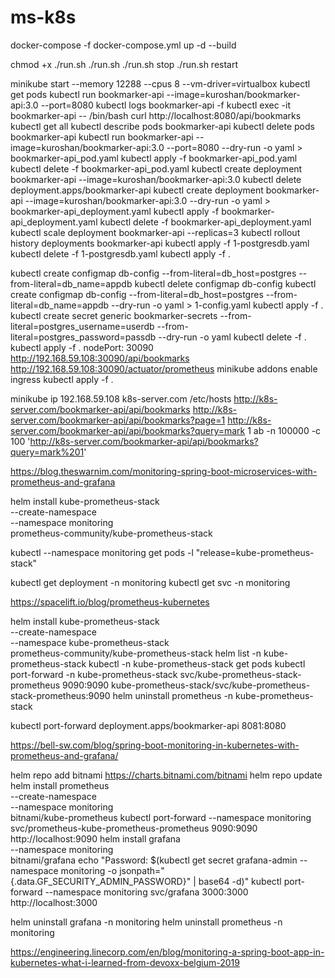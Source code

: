 # ms-k8s

docker-compose -f docker-compose.yml up -d --build

chmod +x ./run.sh
./run.sh
./run.sh stop
./run.sh restart

minikube start --memory 12288 --cpus 8 --vm-driver=virtualbox
kubectl get pods
kubectl run bookmarker-api --image=kuroshan/bookmarker-api:3.0 --port=8080
kubectl logs bookmarker-api -f
kubectl exec -it bookmarker-api -- /bin/bash
curl http://localhost:8080/api/bookmarks
kubectl get all
kubectl describe pods bookmarker-api
kubectl delete pods bookmarker-api
kubectl run bookmarker-api --image=kuroshan/bookmarker-api:3.0 --port=8080 --dry-run -o yaml > bookmarker-api_pod.yaml
kubectl apply -f bookmarker-api_pod.yaml
kubectl delete -f bookmarker-api_pod.yaml
kubectl create deployment bookmarker-api --image=kuroshan/bookmarker-api:3.0
kubectl delete deployment.apps/bookmarker-api
kubectl create deployment bookmarker-api --image=kuroshan/bookmarker-api:3.0 --dry-run -o yaml > bookmarker-api_deployment.yaml
kubectl apply -f bookmarker-api_deployment.yaml
kubectl delete -f bookmarker-api_deployment.yaml
kubectl scale deployment bookmarker-api --replicas=3
kubectl rollout history deployments bookmarker-api
kubectl apply -f 1-postgresdb.yaml
kubectl delete -f 1-postgresdb.yaml
kubectl apply -f .

kubectl create configmap db-config --from-literal=db_host=postgres --from-literal=db_name=appdb
kubectl delete configmap db-config
kubectl create configmap db-config --from-literal=db_host=postgres --from-literal=db_name=appdb --dry-run -o yaml > 1-config.yaml
kubectl apply -f .
kubectl create secret generic bookmarker-secrets --from-literal=postgres_username=userdb --from-literal=postgres_password=passdb --dry-run -o yaml
kubectl delete -f .
kubectl apply -f .
nodePort: 30090
http://192.168.59.108:30090/api/bookmarks
http://192.168.59.108:30090/actuator/prometheus
minikube addons enable ingress
kubectl apply -f .

minikube ip
192.168.59.108 k8s-server.com
/etc/hosts
http://k8s-server.com/bookmarker-api/api/bookmarks
http://k8s-server.com/bookmarker-api/api/bookmarks?page=1
http://k8s-server.com/bookmarker-api/api/bookmarks?query=mark 1
ab -n 100000 -c 100 'http://k8s-server.com/bookmarker-api/api/bookmarks?query=mark%201'



https://blog.theswarnim.com/monitoring-spring-boot-microservices-with-prometheus-and-grafana

helm install kube-prometheus-stack \
  --create-namespace \
  --namespace monitoring \
  prometheus-community/kube-prometheus-stack

kubectl --namespace monitoring get pods -l "release=kube-prometheus-stack"

kubectl get deployment -n monitoring
kubectl get svc -n monitoring


















https://spacelift.io/blog/prometheus-kubernetes

helm install kube-prometheus-stack \
  --create-namespace \
  --namespace kube-prometheus-stack \
  prometheus-community/kube-prometheus-stack
helm list -n kube-prometheus-stack
kubectl -n kube-prometheus-stack get pods
kubectl port-forward -n kube-prometheus-stack svc/kube-prometheus-stack-prometheus 9090:9090
kube-prometheus-stack/svc/kube-prometheus-stack-prometheus:9090
helm uninstall prometheus -n kube-prometheus-stack

kubectl port-forward deployment.apps/bookmarker-api 8081:8080


https://bell-sw.com/blog/spring-boot-monitoring-in-kubernetes-with-prometheus-and-grafana/

helm repo add bitnami https://charts.bitnami.com/bitnami
helm repo update
helm install prometheus \
  --create-namespace \
  --namespace monitoring \
  bitnami/kube-prometheus
kubectl port-forward --namespace monitoring svc/prometheus-kube-prometheus-prometheus 9090:9090
http://localhost:9090
helm install grafana \
  --namespace monitoring \
  bitnami/grafana
echo "Password: $(kubectl get secret grafana-admin --namespace monitoring -o jsonpath="{.data.GF_SECURITY_ADMIN_PASSWORD}" | base64 -d)"
kubectl port-forward --namespace monitoring  svc/grafana 3000:3000
http://localhost:3000

helm uninstall grafana -n monitoring
helm uninstall prometheus -n monitoring

https://engineering.linecorp.com/en/blog/monitoring-a-spring-boot-app-in-kubernetes-what-i-learned-from-devoxx-belgium-2019
